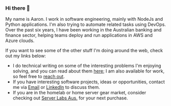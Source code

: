 ### Hi there 👋

My name is Aaron. I work in software engineering, mainly with NodeJs and Python applications. I'm also trying to automate related tasks using DevOps. Over the past six years, I have been working in the Australian banking and finance sector, helping teams deploy and run applications in AWS and Azure clouds.

If you want to see some of the other stuff I'm doing around the web, check out my links below:

* I do technical writing on some of the interesting problems I'm enjoying solving, and you can read about them [here](https://www.aaron-berry.com/); I am also available for work, so feel free to [reach out](https://www.aaron-berry.com/contact).  
* If you have interesting software projects, ideas or opportunities, contact me via [Email](mailto:aaron.berry@ab-consulting.dev) or [LinkedIn](https://www.linkedin.com/in/aaron-kt-berry/) to discuss them.
* If you are in the homelab or home server gear market, consider checking out [Server Labs Aus.](https://serverlabs.com.au/) for your next purchase.
